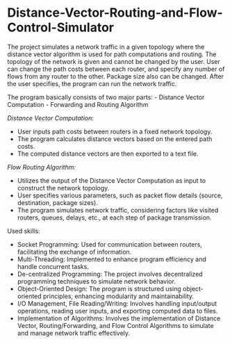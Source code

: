 # Distance-Vector-Routing-and-Flow-Control-Simulator

The project simulates a network traffic in a given topology where the distance vector algorithm is used for path computations and routing.
The topology of the network is given and cannot be changed by the user. User can change the path costs between each router,
and specify any number of flows from any router to the other. Package size also can be changed.
After the user specifies, the program can run the network traffic.

The program basically consists of two major parts: 
                                                - Distance Vector Computation
                                                - Forwarding and Routing Algorithm

*Distance Vector Computation:*
* User inputs path costs between routers in a fixed network topology.
* The program calculates distance vectors based on the entered path costs.
* The computed distance vectors are then exported to a text file.

*Flow Routing Algorithm:*
* Utilizes the output of the Distance Vector Computation as input to construct the network topology.
* User specifies various parameters, such as packet flow details (source, destination, package sizes).
* The program simulates network traffic, considering factors like visited routers, queues, delays, etc., at each step of package transmission.


Used skills:
* Socket Programming: Used for communication between routers, facilitating the exchange of information.
* Multi-Threading: Implemented to enhance program efficiency and handle concurrent tasks.
* De-centralized Programming: The project involves decentralized programming techniques to simulate network behavior.
* Object-Oriented Design: The program is structured using object-oriented principles, enhancing modularity and maintainability.
* I/O Management, File Reading/Writing: Involves handling input/output operations, reading user inputs, and exporting computed data to files.
* Implementation of Algorithms: Involves the implementation of Distance Vector, Routing/Forwarding, and Flow Control Algorithms to simulate and manage network traffic effectively.
   
